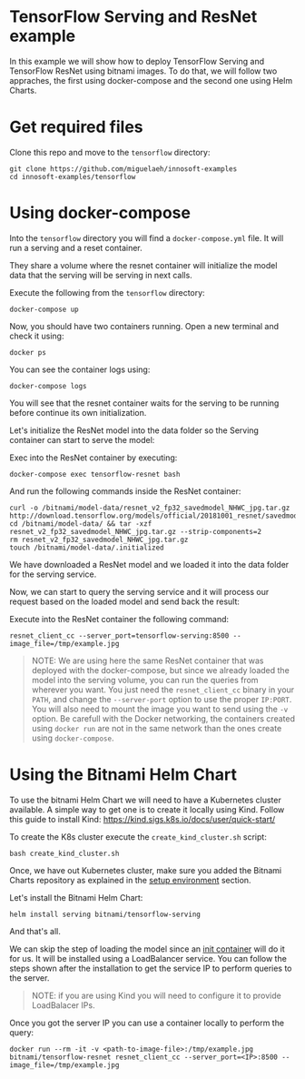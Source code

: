 # TensorFlow Serving and ResNet example

In this example we will show how to deploy TensorFlow Serving and TensorFlow ResNet using bitnami images. To do that, we will follow two appraches, the first using docker-compose and the second one using Helm Charts.

# Get required files

Clone this repo and move to the `tensorflow` directory:

```console
git clone https://github.com/miguelaeh/innosoft-examples
cd innosoft-examples/tensorflow
```

# Using docker-compose

Into the `tensorflow` directory you will find a `docker-compose.yml` file. It will run a serving and a reset container.

They share a volume where the resnet container will initialize the model data that the serving will be serving in next calls.

Execute the following from the `tensorflow` directory:

```console
docker-compose up
```

Now, you should have two containers running. Open a new terminal and check it using:

```console
docker ps
```

You can see the container logs using:

```console
docker-compose logs
```

You will see that the resnet container waits for the serving to be running before continue its own initialization.

Let's initialize the ResNet model into the data folder so the Serving container can start to serve the model:

Exec into the ResNet container by executing:

```console
docker-compose exec tensorflow-resnet bash
```

And run the following commands inside the ResNet container:

```console
curl -o /bitnami/model-data/resnet_v2_fp32_savedmodel_NHWC_jpg.tar.gz http://download.tensorflow.org/models/official/20181001_resnet/savedmodels/resnet_v2_fp32_savedmodel_NHWC_jpg.tar.gz
cd /bitnami/model-data/ && tar -xzf resnet_v2_fp32_savedmodel_NHWC_jpg.tar.gz --strip-components=2
rm resnet_v2_fp32_savedmodel_NHWC_jpg.tar.gz
touch /bitnami/model-data/.initialized
```

We have downloaded a ResNet model and we loaded it into the data folder for the serving service.

Now, we can start to query the serving service and it will process our request based on the loaded model and send back the result:

Execute into the ResNet container the following command:

```console
resnet_client_cc --server_port=tensorflow-serving:8500 --image_file=/tmp/example.jpg
```

> NOTE: We are using here the same ResNet container that was deployed with the docker-compose, but since we already loaded the model into the serving volume, you can run the queries from wherever you want. You just need the `resnet_client_cc` binary in your `PATH`, and change the `--server-port` option to use the proper `IP:PORT`. You will also need to mount the image you want to send using the `-v` option. Be carefull with the Docker networking, the containers created using `docker run` are not in the same network than the ones create using `docker-compose`.

# Using the Bitnami Helm Chart

To use the bitnami Helm Chart we will need to have a Kubernetes cluster available. A simple way to get one is to create it locally using Kind.
Follow this guide to install Kind: https://kind.sigs.k8s.io/docs/user/quick-start/

To create the K8s cluster execute the `create_kind_cluster.sh` script:

```console
bash create_kind_cluster.sh
```

Once, we have out Kubernetes cluster, make sure you added the Bitnami Charts repository as explained in the [setup environment](../README.md) section.

Let's install the Bitnami Helm Chart:

```console
helm install serving bitnami/tensorflow-serving
```

And that's all.

We can skip the step of loading the model since an [init container](https://github.com/bitnami/charts/blob/039a8314982d80b12b700a2bcb5778d259a4dbad/bitnami/tensorflow-resnet/templates/deployment.yaml#L44) will do it for us.
It will be installed using a LoadBalancer service. You can follow the steps shown after the installation to get the service IP to perform queries to the server.

> NOTE: if you are using Kind you will need to configure it to provide LoadBalacer IPs.

Once you got the server IP you can use a container locally to perform the query:

```console
docker run --rm -it -v <path-to-image-file>:/tmp/example.jpg bitnami/tensorflow-resnet resnet_client_cc --server_port=<IP>:8500 --image_file=/tmp/example.jpg
```

